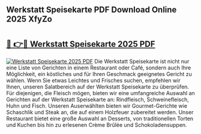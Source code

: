 ## Werkstatt Speisekarte PDF Download Online 2025 XfyZo

# <h2><a href="http://gc6fbs.nevu.top/?p=Werkstatt+Speisekarte">🔗 👉🔴 Werkstatt Speisekarte 2025 PDF</a></h2>

[![Werkstatt Speisekarte 2025 PDF](https://i.imgur.com/dBaPXMq.png)](http://gc6fbs.nevu.top/?p=Werkstatt+Speisekarte)
Die Werkstatt Speisekarte ist nicht nur eine Liste von Gerichten in einem Restaurant oder Café, sondern auch Ihre Möglichkeit, ein köstliches und für Ihren Geschmack geeignetes Gericht zu wählen. Wenn Sie etwas Leichtes und Frisches suchen, empfehlen wir Ihnen, unseren Salatbereich auf der Werkstatt Speisekarte zu überprüfen. Für diejenigen, die Fleisch mögen, bieten wir eine umfangreiche Auswahl an Gerichten auf der Werkstatt Speisekarte an: Rindfleisch, Schweinefleisch, Huhn und Fisch. Unseren Auserwählten bieten wir Gourmet-Gerichte wie Schaschlik und Steak an, die auf einem Holzfeuer zubereitet werden. Unser Restaurant bietet eine große Auswahl an Desserts, von traditionellen Torten und Kuchen bis hin zu erlesenen Crème Brûlée und Schokoladensuppen.
